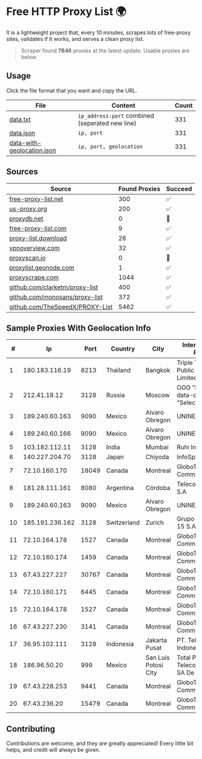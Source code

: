 
# Free HTTP Proxy List 🌍

It is a lightweight project that, every 10 minutes, scrapes lots of free-proxy sites, validates if it works, and serves a clean proxy list.


> Scraper found **7846** proxies at the latest update. Usable proxies are below.

## Usage

Click the file format that you want and copy the URL.


|File|Content|Count|
|----|-------|-----|
|[data.txt](https://raw.githubusercontent.com/themiralay/Proxy-List-World/master/data.txt)|`ip_address:port` combined (seperated new line)|331|
|[data.json](https://raw.githubusercontent.com/themiralay/Proxy-List-World/master/data.json)|`ip, port`|331|
|[data-with-geolocation.json](https://raw.githubusercontent.com/themiralay/Proxy-List-World/master/data-with-geolocation.json)|`ip, port, geolocation`|331|

## Sources

|Source|Found Proxies|Succeed|
|------|-------------|-------|
|[free-proxy-list.net](https://free-proxy-list.net)|300|✅|
|[us-proxy.org](https://www.us-proxy.org)|200|✅|
|[proxydb.net](http://proxydb.net)|0|🚫|
|[free-proxy-list.com](https://free-proxy-list.com/?page=&port=&type%5B%5D=http&type%5B%5D=https&up_time=0&search=Search)|9|✅|
|[proxy-list.download](https://www.proxy-list.download/HTTP)|26|✅|
|[vpnoverview.com](https://vpnoverview.com/privacy/anonymous-browsing/free-proxy-servers)|32|✅|
|[proxyscan.io](https://www.proxyscan.io)|0|🚫|
|[proxylist.geonode.com](https://proxylist.geonode.com/api/proxy-list?limit=300&page=1&sort_by=lastChecked&sort_type=desc&protocols=http,https)|1|✅|
|[proxyscrape.com](https://api.proxyscrape.com/v2/?request=displayproxies&protocol=http&timeout=10000&country=all&ssl=all&anonymity=all)|1044|✅|
|[github.com/clarketm/proxy-list](https://raw.githubusercontent.com/clarketm/proxy-list/master/proxy-list-raw.txt)|400|✅|
|[github.com/monosans/proxy-list](https://raw.githubusercontent.com/monosans/proxy-list/main/proxies/http.txt)|372|✅|
|[github.com/TheSpeedX/PROXY-List](https://raw.githubusercontent.com/TheSpeedX/PROXY-List/master/http.txt)|5462|✅|


## Sample Proxies With Geolocation Info

|#|Ip|Port|Country|City|Internet Service Provider|
|-|--|----|-------|----|-------------------------|
|1|180.183.116.19|8213|Thailand|Bangkok|Triple T Broadband Public Company Limited|
|2|212.41.18.12|3128|Russia|Moscow|OOO "Network of data-centers "Selectel"|
|3|189.240.60.163|9090|Mexico|Alvaro Obregon|UNINET|
|4|189.240.60.166|9090|Mexico|Alvaro Obregon|UNINET|
|5|103.182.112.11|3128|India|Mumbai|Ruhi Infotech|
|6|140.227.204.70|3128|Japan|Chiyoda|InfoSphere|
|7|72.10.160.170|18049|Canada|Montreal|GloboTech Communications|
|8|181.28.111.161|8080|Argentina|Córdoba|Telecom Argentina S.A|
|9|189.240.60.163|9090|Mexico|Alvaro Obregon|UNINET|
|10|185.191.236.162|3128|Switzerland|Zurich|Grupo Panaglobal 15 S.A|
|11|72.10.164.178|1527|Canada|Montreal|GloboTech Communications|
|12|72.10.160.174|1459|Canada|Montreal|GloboTech Communications|
|13|67.43.227.227|30767|Canada|Montreal|GloboTech Communications|
|14|72.10.160.171|6445|Canada|Montreal|GloboTech Communications|
|15|72.10.164.178|1527|Canada|Montreal|GloboTech Communications|
|16|67.43.227.230|3141|Canada|Montreal|GloboTech Communications|
|17|36.95.102.111|3128|Indonesia|Jakarta Pusat|PT. Telekomunikasi Indonesia|
|18|186.96.50.20|999|Mexico|San Luis Potosí City|Total Play Telecomunicaciones SA De CV|
|19|67.43.228.253|9441|Canada|Montreal|GloboTech Communications|
|20|67.43.236.20|15479|Canada|Montreal|GloboTech Communications|



## Contributing

Contributions are welcome, and they are greatly appreciated! Every
little bit helps, and credit will always be given.

